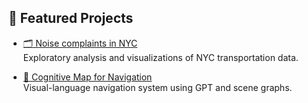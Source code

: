 ## 📁 Featured Projects

- [🗂 Noise complaints in NYC](https://github.com/Alex98329/Alex-portfolio/blob/main/Tech_test_DOT.ipynb)  
  Exploratory analysis and visualizations of NYC transportation data.

- [🧠 Cognitive Map for Navigation](https://github.com/yourusername/cognitive-map-vln)  
  Visual-language navigation system using GPT and scene graphs.

